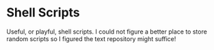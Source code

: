 # Shell Scripts
Useful, or playful, shell scripts. I could not figure a better place to store random scripts so I figured the text repository might suffice! 
